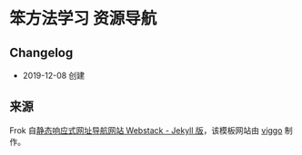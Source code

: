 # 笨方法学习 资源导航






## Changelog

- 2019-12-08 创建



## 来源

Frok 自[静态响应式网址导航网站 Webstack - Jekyll 版](https://github.com/0xl2oot/webstack-jekyll)，该模板网站由 [viggo](http://viggoz.com/) 制作。